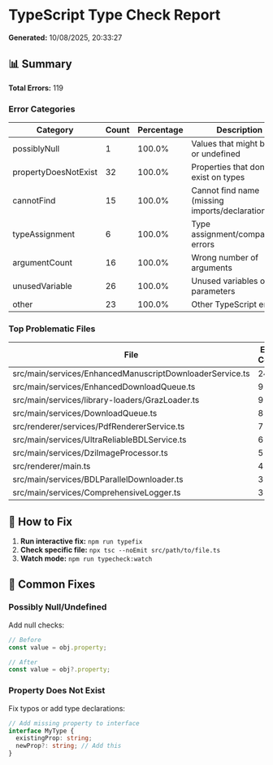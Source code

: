 # TypeScript Type Check Report

**Generated:** 10/08/2025, 20:33:27

## 📊 Summary

**Total Errors:** 119

### Error Categories

| Category | Count | Percentage | Description |
|----------|-------|------------|-------------|
| possiblyNull | 1 | 100.0% | Values that might be null or undefined |
| propertyDoesNotExist | 32 | 100.0% | Properties that don't exist on types |
| cannotFind | 15 | 100.0% | Cannot find name (missing imports/declarations) |
| typeAssignment | 6 | 100.0% | Type assignment/compatibility errors |
| argumentCount | 16 | 100.0% | Wrong number of arguments |
| unusedVariable | 26 | 100.0% | Unused variables or parameters |
| other | 23 | 100.0% | Other TypeScript errors |

### Top Problematic Files

| File | Error Count |
|------|-------------|
| src/main/services/EnhancedManuscriptDownloaderService.ts | 24 |
| src/main/services/EnhancedDownloadQueue.ts | 9 |
| src/main/services/library-loaders/GrazLoader.ts | 9 |
| src/main/services/DownloadQueue.ts | 8 |
| src/renderer/services/PdfRendererService.ts | 7 |
| src/main/services/UltraReliableBDLService.ts | 6 |
| src/main/services/DziImageProcessor.ts | 5 |
| src/renderer/main.ts | 4 |
| src/main/services/BDLParallelDownloader.ts | 3 |
| src/main/services/ComprehensiveLogger.ts | 3 |

## 🔧 How to Fix

1. **Run interactive fix:** `npm run typefix`
2. **Check specific file:** `npx tsc --noEmit src/path/to/file.ts`
3. **Watch mode:** `npm run typecheck:watch`

## 📝 Common Fixes

### Possibly Null/Undefined
Add null checks:
```typescript
// Before
const value = obj.property;

// After
const value = obj?.property;
```

### Property Does Not Exist
Fix typos or add type declarations:
```typescript
// Add missing property to interface
interface MyType {
  existingProp: string;
  newProp?: string; // Add this
}
```

